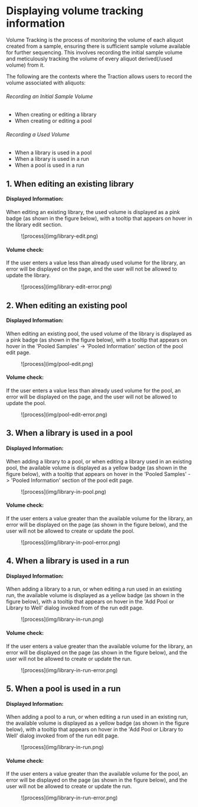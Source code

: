 # Displaying volume tracking information

Volume Tracking is the process of monitoring the volume of each aliquot created from a sample, ensuring there is sufficient sample volume available for further sequencing. This involves recording the initial sample volume and meticulously tracking the volume of every aliquot derived(/used volume) from it.

The following are the contexts where the Traction allows users to record the volume associated with aliquots:

###### Recording an Initial Sample Volume

- When creating or editing a library
- When creating or editing a pool

###### Recording a Used Volume

- When a library is used in a pool
- When a library is used in a run
- When a pool is used in a run

## 1. When editing an existing library

#### Displayed Information:

When editing an existing library, the used volume is displayed as a pink badge (as shown in the figure below), with a tooltip that appears on hover in the library edit section.

<figure markdown="span">
  ![process](img/library-edit.png)
</figure>

#### Volume check:

If the user enters a value less than already used volume for the library, an error will be displayed on the page, and the user will not be allowed to update the library.

<figure markdown="span">
  ![process](img/library-edit-error.png)
</figure>

## 2. When editing an existing pool

#### Displayed Information:

When editing an existing pool, the used volume of the library is displayed as a pink badge (as shown in the figure below), with a tooltip that appears on hover in the 'Pooled Samples' -> 'Pooled Information' section of the pool edit page.

<figure markdown="span">
  ![process](img/pool-edit.png)
</figure>

#### Volume check:

If the user enters a value less than already used volume for the pool, an error will be displayed on the page, and the user will not be allowed to update the pool.

<figure markdown="span">
  ![process](img/pool-edit-error.png)
</figure>

## 3. When a library is used in a pool

#### Displayed Information:

When adding a library to a pool, or when editing a library used in an existing pool, the available volume is displayed as a yellow badge (as shown in the figure below), with a tooltip that appears on hover in the 'Pooled Samples' -> 'Pooled Information' section of the pool edit page.

<figure markdown="span">
  ![process](img/library-in-pool.png)
</figure>

#### Volume check:

If the user enters a value greater than the available volume for the library, an error will be displayed on the page (as shown in the figure below), and the user will not be allowed to create or update the pool.

<figure markdown="span">
  ![process](img/library-in-pool-error.png)
</figure>

## 4. When a library is used in a run

#### Displayed Information:

When adding a library to a run, or when editing a run used in an existing run, the available volume is displayed as a yellow badge (as shown in the figure below), with a tooltip that appears on hover in the 'Add Pool or Library to Well' dialog invoked from of the run edit page.

<figure markdown="span">
  ![process](img/library-in-run.png)
</figure>

#### Volume check:

If the user enters a value greater than the available volume for the library, an error will be displayed on the page (as shown in the figure below), and the user will not be allowed to create or update the run.

<figure markdown="span">
  ![process](img/library-in-run-error.png)
</figure>

## 5. When a pool is used in a run

#### Displayed Information:

When adding a pool to a run, or when editing a run used in an existing run, the available volume is displayed as a yellow badge (as shown in the figure below), with a tooltip that appears on hover in the 'Add Pool or Library to Well' dialog invoked from of the run edit page.

<figure markdown="span">
  ![process](img/library-in-run.png)
</figure>

#### Volume check:

If the user enters a value greater than the available volume for the pool, an error will be displayed on the page (as shown in the figure below), and the user will not be allowed to create or update the run.

<figure markdown="span">
  ![process](img/library-in-run-error.png)
</figure>
